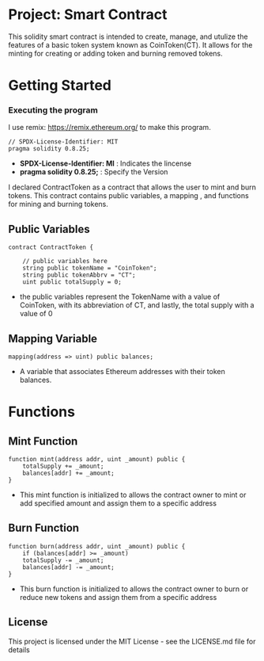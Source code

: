 
# Project: Smart Contract

This solidity smart contract is intended to create, manage, and utulize the features of a basic token system known as CoinToken(CT). It allows for the minting for creating or adding token and burning removed tokens.

# Getting Started

### Executing the program 
 I use remix: https://remix.ethereum.org/ to make this program.

```solidity
// SPDX-License-Identifier: MIT
pragma solidity 0.8.25;

```
- **SPDX-License-Identifier: MI** : Indicates the lincense
- **pragma solidity 0.8.25;** : Specify the Version

I declared ContractToken as a contract that allows the user to mint and burn tokens. This contract contains public variables, a mapping , and functions for mining and burning tokens. 

## Public Variables 
```solidity
contract ContractToken {

    // public variables here
    string public tokenName = "CoinToken";
    string public tokenAbbrv = "CT";
    uint public totalSupply = 0;
```
- the public variables represent the TokenName with a value of CoinToken, with its abbreviation of CT, and lastly, the total supply with a value of 0 

## Mapping Variable 
```solidity
mapping(address => uint) public balances;

```
- A variable that associates Ethereum addresses with their token balances.
  
# Functions

## Mint Function 

```solidity
function mint(address addr, uint _amount) public {
    totalSupply += _amount;  
    balances[addr] += _amount;
}
```
- This mint function is initialized to allows the contract owner to mint or add specified amount and assign them to a specific address

## Burn Function 
```solidity
function burn(address addr, uint _amount) public {
    if (balances[addr] >= _amount)
    totalSupply -= _amount;
    balances[addr] -= _amount;  
}
```
- This burn function is initialized to allows the contract owner to burn or reduce new tokens and assign them from a specific address 

## License
This project is licensed under the MIT License - see the LICENSE.md file for details
